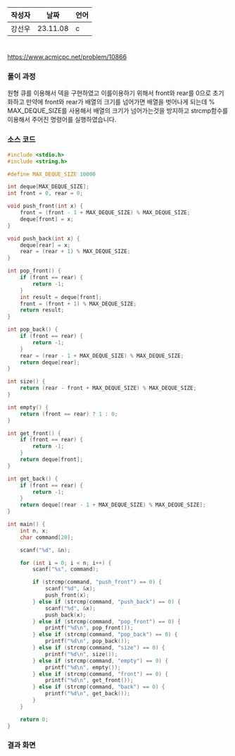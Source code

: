 | 작성자  |   날짜   | 언어    |
| ------- | --------- | ------- |
| 강선우  | 23.11.08  | c  |

# 

https://www.acmicpc.net/problem/10866
  

### 풀이 과정  
원형 큐를 이용해서 덱을 구현하였고 이를이용하기 위해서 front와 rear를 0으로 초기화하고
만약에 front와 rear가 배열의 크기를 넘어가면 배열을 벗어나게 되는데
% MAX_DEQUE_SIZE를 사용해서 배열의 크기가 넘어가는것을 방지하고 strcmp함수를 이용해서 주어진 명령어를 실행하였습니다.



### 소스 코드

```c
#include <stdio.h>
#include <string.h>

#define MAX_DEQUE_SIZE 10000

int deque[MAX_DEQUE_SIZE];
int front = 0, rear = 0;

void push_front(int x) {
    front = (front - 1 + MAX_DEQUE_SIZE) % MAX_DEQUE_SIZE;
    deque[front] = x;
}

void push_back(int x) {
    deque[rear] = x;
    rear = (rear + 1) % MAX_DEQUE_SIZE;
}

int pop_front() {
    if (front == rear) {
        return -1;
    }
    int result = deque[front];
    front = (front + 1) % MAX_DEQUE_SIZE;
    return result;
}

int pop_back() {
    if (front == rear) {
        return -1;
    }
    rear = (rear - 1 + MAX_DEQUE_SIZE) % MAX_DEQUE_SIZE;
    return deque[rear];
}

int size() {
    return (rear - front + MAX_DEQUE_SIZE) % MAX_DEQUE_SIZE;
}

int empty() {
    return (front == rear) ? 1 : 0;
}

int get_front() {
    if (front == rear) {
        return -1;
    }
    return deque[front];
}

int get_back() {
    if (front == rear) {
        return -1;
    }
    return deque[(rear - 1 + MAX_DEQUE_SIZE) % MAX_DEQUE_SIZE];
}

int main() {
    int n, x;
    char command[20];

    scanf("%d", &n);

    for (int i = 0; i < n; i++) {
        scanf("%s", command);

        if (strcmp(command, "push_front") == 0) {
            scanf("%d", &x);
            push_front(x);
        } else if (strcmp(command, "push_back") == 0) {
            scanf("%d", &x);
            push_back(x);
        } else if (strcmp(command, "pop_front") == 0) {
            printf("%d\n", pop_front());
        } else if (strcmp(command, "pop_back") == 0) {
            printf("%d\n", pop_back());
        } else if (strcmp(command, "size") == 0) {
            printf("%d\n", size());
        } else if (strcmp(command, "empty") == 0) {
            printf("%d\n", empty());
        } else if (strcmp(command, "front") == 0) {
            printf("%d\n", get_front());
        } else if (strcmp(command, "back") == 0) {
            printf("%d\n", get_back());
        }
    }

    return 0;
}

```

### 결과 화면


